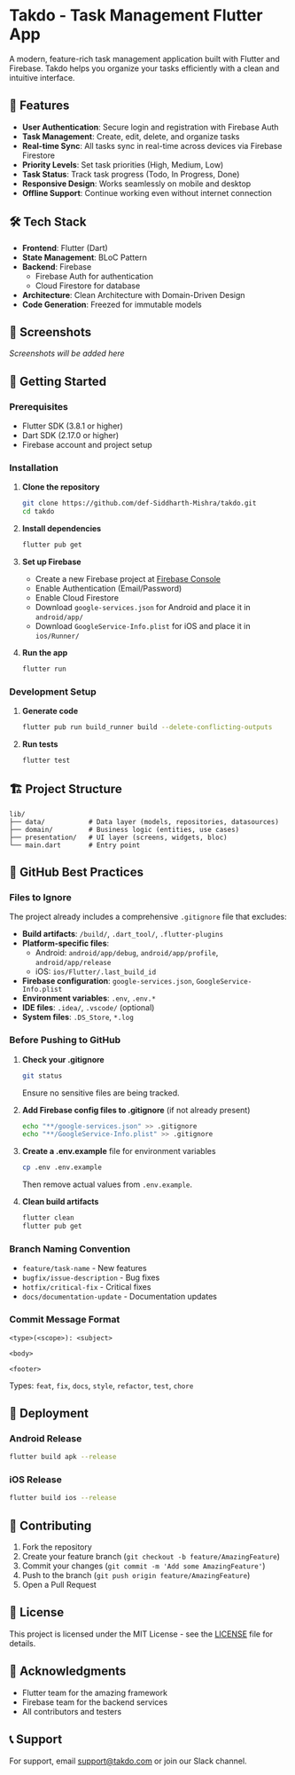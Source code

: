 # Takdo - Task Management Flutter App

A modern, feature-rich task management application built with Flutter and Firebase. Takdo helps you organize your tasks efficiently with a clean and intuitive interface.

## 🚀 Features

- **User Authentication**: Secure login and registration with Firebase Auth
- **Task Management**: Create, edit, delete, and organize tasks
- **Real-time Sync**: All tasks sync in real-time across devices via Firebase Firestore
- **Priority Levels**: Set task priorities (High, Medium, Low)
- **Task Status**: Track task progress (Todo, In Progress, Done)
- **Responsive Design**: Works seamlessly on mobile and desktop
- **Offline Support**: Continue working even without internet connection

## 🛠️ Tech Stack

- **Frontend**: Flutter (Dart)
- **State Management**: BLoC Pattern
- **Backend**: Firebase
  - Firebase Auth for authentication
  - Cloud Firestore for database
- **Architecture**: Clean Architecture with Domain-Driven Design
- **Code Generation**: Freezed for immutable models

## 📱 Screenshots

*Screenshots will be added here*

## 🚦 Getting Started

### Prerequisites

- Flutter SDK (3.8.1 or higher)
- Dart SDK (2.17.0 or higher)
- Firebase account and project setup

### Installation

1. **Clone the repository**
   ```bash
   git clone https://github.com/def-Siddharth-Mishra/takdo.git
   cd takdo
   ```

2. **Install dependencies**
   ```bash
   flutter pub get
   ```

3. **Set up Firebase**
   - Create a new Firebase project at [Firebase Console](https://console.firebase.google.com/)
   - Enable Authentication (Email/Password)
   - Enable Cloud Firestore
   - Download `google-services.json` for Android and place it in `android/app/`
   - Download `GoogleService-Info.plist` for iOS and place it in `ios/Runner/`

4. **Run the app**
   ```bash
   flutter run
   ```

### Development Setup

1. **Generate code**
   ```bash
   flutter pub run build_runner build --delete-conflicting-outputs
   ```

2. **Run tests**
   ```bash
   flutter test
   ```

## 🏗️ Project Structure

```
lib/
├── data/           # Data layer (models, repositories, datasources)
├── domain/         # Business logic (entities, use cases)
├── presentation/   # UI layer (screens, widgets, bloc)
└── main.dart       # Entry point
```

## 📝 GitHub Best Practices

### Files to Ignore

The project already includes a comprehensive `.gitignore` file that excludes:

- **Build artifacts**: `/build/`, `.dart_tool/`, `.flutter-plugins`
- **Platform-specific files**: 
  - Android: `android/app/debug`, `android/app/profile`, `android/app/release`
  - iOS: `ios/Flutter/.last_build_id`
- **Firebase configuration**: `google-services.json`, `GoogleService-Info.plist`
- **Environment variables**: `.env`, `.env.*`
- **IDE files**: `.idea/`, `.vscode/` (optional)
- **System files**: `.DS_Store`, `*.log`

### Before Pushing to GitHub

1. **Check your .gitignore**
   ```bash
   git status
   ```
   Ensure no sensitive files are being tracked.

2. **Add Firebase config files to .gitignore** (if not already present)
   ```bash
   echo "**/google-services.json" >> .gitignore
   echo "**/GoogleService-Info.plist" >> .gitignore
   ```

3. **Create a .env.example** file for environment variables
   ```bash
   cp .env .env.example
   ```
   Then remove actual values from `.env.example`.

4. **Clean build artifacts**
   ```bash
   flutter clean
   flutter pub get
   ```

### Branch Naming Convention

- `feature/task-name` - New features
- `bugfix/issue-description` - Bug fixes
- `hotfix/critical-fix` - Critical fixes
- `docs/documentation-update` - Documentation updates

### Commit Message Format

```
<type>(<scope>): <subject>

<body>

<footer>
```

Types: `feat`, `fix`, `docs`, `style`, `refactor`, `test`, `chore`

## 🚀 Deployment

### Android Release

```bash
flutter build apk --release
```

### iOS Release

```bash
flutter build ios --release
```

## 🤝 Contributing

1. Fork the repository
2. Create your feature branch (`git checkout -b feature/AmazingFeature`)
3. Commit your changes (`git commit -m 'Add some AmazingFeature'`)
4. Push to the branch (`git push origin feature/AmazingFeature`)
5. Open a Pull Request

## 📄 License

This project is licensed under the MIT License - see the [LICENSE](LICENSE) file for details.

## 🙏 Acknowledgments

- Flutter team for the amazing framework
- Firebase team for the backend services
- All contributors and testers

## 📞 Support

For support, email support@takdo.com or join our Slack channel.
